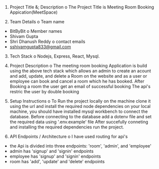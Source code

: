 1. Project Title &; Description
   o The Project Title is Meeting Room Booking Appication(MeetSpace)

2. Team Details
   o Team name

- BitByBit
  o Member names
- Shivam Gupta
- Shri Dhanush Reddy
  o contact emails
- sshivamgupta833@gmail.com

3. Tech Stack
   o Nodejs, Express, React, Mysql.

4. Project Description
   o The meeting room booking Application is build using the above tech stack which allows an admin to create an acount and add, update, and delete a Room on the website and as a user or employee can book and cancel a room which he has booked.
   After Booking a room the user get an email of successful booking
   The api's restric the user by double booking
5. Setup Instructions
   o To Run the project locally on the machine clone it using the url and install the required node dependencies on your local machine, you should have installed mysql workbench to connect the database.
   Before connecting to the database add a dotenv file and set the required data using '.env.example' file
   After succefully conneting and installing the required dependencies run the project.

6. API Endpoints / Architecture
   o I have used routing for api's

- the Api is divided into three endpoints: 'room', 'admin', and 'employee'
- admin has 'signup' and 'signin' endpoints
- employee has 'signup' and 'signin' endpoints
- room has 'add', 'update' and 'delete' endpoints
